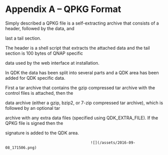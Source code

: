 # Appendix A – QPKG Format

Simply described a QPKG file is a self-extracting archive that consists of a header, followed by the data, and

last a tail section.

The header is a shell script that extracts the attached data and the tail section is 100 bytes of QNAP specific

data used by the web interface at installation.

In QDK the data has been split into several parts and a QDK area has been added for QDK specific data.

First a tar archive that contains the gzip compressed tar archive with the control files is attached, then the

data archive \(either a gzip, bzip2, or 7-zip compressed tar archive\), which is followed by an optional tar

archive with any extra data files \(specified using QDK\_EXTRA\_FILE\). If the QPKG file is signed then the

signature is added to the QDK area.

                                          ![](/assets/2016-09-08_171506.png)

